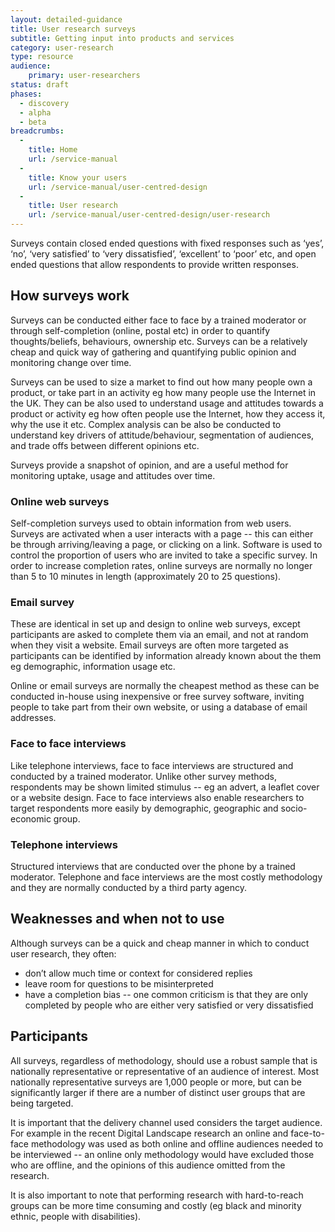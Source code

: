 ```yaml
---
layout: detailed-guidance
title: User research surveys
subtitle: Getting input into products and services
category: user-research
type: resource
audience:
    primary: user-researchers
status: draft
phases:
  - discovery
  - alpha
  - beta
breadcrumbs:
  -
    title: Home
    url: /service-manual
  -
    title: Know your users
    url: /service-manual/user-centred-design
  -
    title: User research
    url: /service-manual/user-centred-design/user-research
---
```


Surveys contain closed ended questions with fixed responses such as ‘yes’, ‘no’, ‘very satisfied’ to ‘very dissatisfied’, ‘excellent’ to ‘poor’ etc, and open ended questions that allow respondents to provide written responses.

## How surveys work

Surveys can be conducted either face to face by a trained moderator or through self-completion (online, postal etc) in order to quantify thoughts/beliefs, behaviours, ownership etc. Surveys can be a relatively cheap and quick way of gathering and quantifying public opinion and monitoring change over time.

Surveys can be used to size a market to find out how many people own a product, or take part in an activity eg how many people use the Internet in the UK. They can be also used to understand usage and attitudes towards a product or activity eg how often people use the Internet, how they access it, why the use it etc. Complex analysis can be also be conducted to understand key drivers of attitude/behaviour, segmentation of audiences, and trade offs between different opinions etc.

Surveys provide a snapshot of opinion, and are a useful method for monitoring uptake, usage and attitudes over time.

### Online web surveys

Self-completion surveys used to obtain information from web users. Surveys are activated when a user interacts with a page -- this can either be through arriving/leaving a page, or clicking on a link. Software is used to control the  proportion of users who are invited to take a specific survey. In order to increase completion rates, online surveys are normally no longer than 5 to 10 minutes in length (approximately 20 to 25 questions).

### Email survey

These are identical in set up and design to online web surveys, except participants are asked to complete them via an email, and not at random when they visit a website. Email surveys are often more targeted as participants can be identified by information already known about the them eg demographic, information usage etc.

Online or email surveys are normally the cheapest method as these can be conducted in-house using inexpensive or free survey software, inviting people to take part from their own website, or using a database of email addresses.

### Face to face interviews

Like telephone interviews, face to face interviews are structured and conducted by a trained moderator. Unlike other survey methods, respondents may be shown limited stimulus -- eg an advert, a leaflet cover or a website design. Face to face interviews also enable researchers to target respondents more easily by demographic, geographic and socio-economic group.

### Telephone interviews

Structured interviews that are conducted over the phone by a trained moderator. Telephone and face interviews are the most costly methodology and they are normally conducted by a third party agency.

## Weaknesses and when not to use

Although surveys can be a quick and cheap manner in which to conduct user research, they often:

* don’t allow much time or context for considered replies
* leave room for questions to be misinterpreted
* have a completion bias -- one common criticism is that they are only completed by people who are either very satisfied or very dissatisfied

## Participants

All surveys, regardless of methodology, should use a robust sample that is nationally representative or representative of an audience of interest. Most nationally representative surveys are 1,000 people or more, but can be significantly larger if there are a number of distinct user groups that are being targeted.

It is important that the delivery channel used considers the target audience. For example in the recent Digital Landscape research an online and face-to-face methodology was used as both online and offline audiences needed to be interviewed -- an online only methodology would have excluded those who are offline, and the opinions of this audience omitted from the research.

It is also important to note that performing research with hard-to-reach groups can be more time consuming and costly (eg black and minority ethnic, people with disabilities).
